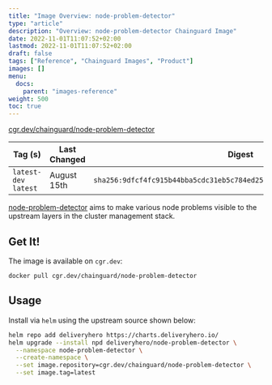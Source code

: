 ```yaml
---
title: "Image Overview: node-problem-detector"
type: "article"
description: "Overview: node-problem-detector Chainguard Image"
date: 2022-11-01T11:07:52+02:00
lastmod: 2022-11-01T11:07:52+02:00
draft: false
tags: ["Reference", "Chainguard Images", "Product"]
images: []
menu:
  docs:
    parent: "images-reference"
weight: 500
toc: true
---
```


[cgr.dev/chainguard/node-problem-detector](https://github.com/chainguard-images/images/tree/main/images/node-problem-detector)

| Tag (s)                | Last Changed | Digest                                                                    |
|------------------------|--------------|---------------------------------------------------------------------------|
|  `latest-dev` `latest` | August 15th  | `sha256:9dfcf4fc915b44bba5cdc31eb5c784ed25ccb2c51ed846e8dc8ca146c9a2a684` |



[node-problem-detector](https://github.com/kubernetes/node-problem-detector) aims to make various node problems visible to the upstream layers in the cluster management stack.

## Get It!

The image is available on `cgr.dev`:

```
docker pull cgr.dev/chainguard/node-problem-detector
```

## Usage

Install via `helm` using the upstream source shown below:

```bash
helm repo add deliveryhero https://charts.deliveryhero.io/
helm upgrade --install npd deliveryhero/node-problem-detector \
  --namespace node-problem-detector \
  --create-namespace \
  --set image.repository=cgr.dev/chainguard/node-problem-detector \
  --set image.tag=latest
```

